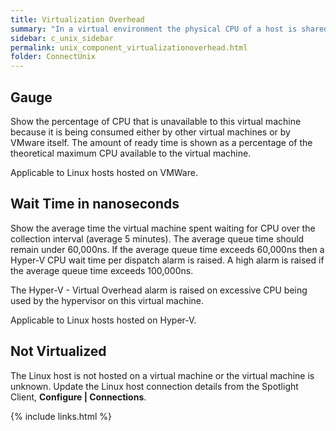 ```yaml
---
title: ﻿Virtualization Overhead
summary: "In a virtual environment the physical CPU of a host is shared by virtual machines and the hypervisor. Multiple processes may want to use the physical CPU of the host at the same time. The virtual machines may have to wait to be scheduled on a CPU."
sidebar: c_unix_sidebar
permalink: unix_component_virtualizationoverhead.html
folder: ConnectUnix
---
```




## Gauge

Show the percentage of CPU that is unavailable to this virtual machine because it is being consumed either by other virtual machines or by VMware itself. The amount of ready time is shown as a percentage of the theoretical maximum CPU available to the virtual machine.

Applicable to Linux hosts hosted on VMWare.

## Wait Time in nanoseconds

Show the average time the virtual machine spent waiting for CPU over the collection interval (average 5 minutes). The average queue time should remain under 60,000ns. If the average queue time exceeds 60,000ns then a Hyper-V CPU wait time per dispatch alarm is raised. A high alarm is raised if the average queue time exceeds 100,000ns.

The Hyper-V - Virtual Overhead alarm is raised on excessive CPU being used by the hypervisor on this virtual machine.

Applicable to Linux hosts hosted on Hyper-V.

## Not Virtualized

The Linux host is not hosted on a virtual machine or the virtual machine is unknown. Update the Linux host connection details from the Spotlight Client, **Configure \| Connections**.

{% include links.html %}
